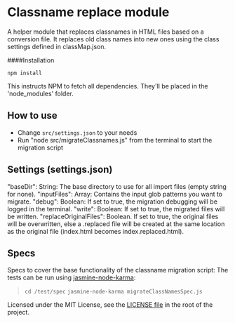 # Classname replace module
A helper module that replaces classnames in HTML files based on a conversion file.
It replaces old class names into new ones using the class settings defined in classMap.json.

####Installation
```
npm install
```
This instructs NPM to fetch all dependencies. They'll be placed in the 'node_modules' folder.

## How to use
* Change `src/settings.json` to your needs
* Run "node src/migrateClassnames.js" from the terminal to start the migration script

## Settings (settings.json)
  "baseDir": String: The base directory to use for all import files (empty string for none).
  "inputFiles": Array: Contains the input glob patterns you want to migrate.
  "debug": Boolean: If set to true, the migration debugging will be logged in the terminal.
  "write": Boolean: If set to true, the migrated files will be written.
  "replaceOriginalFiles": Boolean. If set to true, the original files will be overwritten, else a .replaced file will be
  created at the same location as the original file (index.html becomes index.replaced.html).

## Specs
Specs to cover the base functionality of the classname migration script:
The tests can be run using [jasmine-node-karma](https://github.com/HuzuTech/jasmine-node-karma):

> `cd /test/spec`
> `jasmine-node-karma migrateClassNamesSpec.js`

Licensed under the MIT License, see the [LICENSE file](https://github.com/Buffer-Overflow/node-replace-classnames/blob/master/LICENSE)
in the root of the project.
